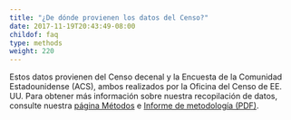 ```yaml
---
title: "¿De dónde provienen los datos del Censo?"
date: 2017-11-19T20:43:49-08:00
childof: faq
type: methods
weight: 220
---
```

Estos datos provienen del Censo decenal y la Encuesta de la Comunidad Estadounidense (ACS), ambos realizados por la Oficina del Censo de EE. UU. Para obtener más información sobre nuestra recopilación de datos, consulte nuestra [página Métodos](/methods) e <a href="#">Informe de metodología (PDF)</a>.
